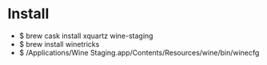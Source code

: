 Install
=====
* $ brew cask install xquartz wine-staging
* $ brew install winetricks
* $ /Applications/Wine Staging.app/Contents/Resources/wine/bin/winecfg
